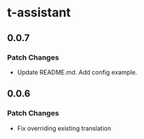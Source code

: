 # t-assistant

## 0.0.7

### Patch Changes

- Update README.md. Add config example.

## 0.0.6

### Patch Changes

- Fix overriding existing translation
